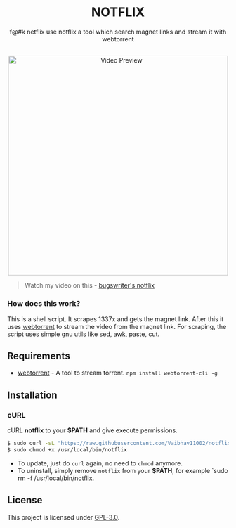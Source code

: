 <h1 align="center">NOTFLIX</h1>
<p align="center">f@#k netflix use notflix a tool which search magnet links and stream it with webtorrent</p>

##
<p align="center">
<img src="./preview.gif" alt="Video Preview" width="500px">
</p>

> Watch my video on this - [bugswriter's notflix](https://youtu.be/RFJCL9C46Mc)

### How does this work?

This is a shell script. It scrapes 1337x and gets the magnet link.
After this it uses [webtorrent](https://webtorrent.io/) to stream the video from the magnet link.
For scraping, the script uses simple gnu utils like sed, awk, paste, cut.

## Requirements

* [webtorrent](https://webtorrent.io/) - A tool to stream torrent. `npm install webtorrent-cli -g`

## Installation

### cURL
cURL **notflix** to your **$PATH** and give execute permissions.

```sh
$ sudo curl -sL "https://raw.githubusercontent.com/Vaibhav11002/notflix/master/notflix" -o /usr/local/bin/notflix
$ sudo chmod +x /usr/local/bin/notflix
```
- To update, just do `curl` again, no need to `chmod` anymore.
- To uninstall, simply remove `notflix` from your **$PATH**, for example `sudo rm -f /usr/local/bin/notflix.

## License
This project is licensed under [GPL-3.0](https://raw.githubusercontent.com/Illumina/licenses/master/gpl-3.0.txt).

